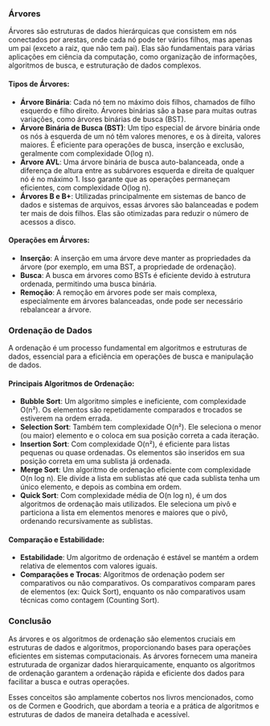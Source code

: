 ### Árvores
Árvores são estruturas de dados hierárquicas que consistem em nós conectados por arestas, onde cada nó pode ter vários filhos, mas apenas um pai (exceto a raiz, que não tem pai). Elas são fundamentais para várias aplicações em ciência da computação, como organização de informações, algoritmos de busca, e estruturação de dados complexos.

#### Tipos de Árvores:
- **Árvore Binária**: Cada nó tem no máximo dois filhos, chamados de filho esquerdo e filho direito. Árvores binárias são a base para muitas outras variações, como árvores binárias de busca (BST).
- **Árvore Binária de Busca (BST)**: Um tipo especial de árvore binária onde os nós à esquerda de um nó têm valores menores, e os à direita, valores maiores. É eficiente para operações de busca, inserção e exclusão, geralmente com complexidade O(log n).
- **Árvore AVL**: Uma árvore binária de busca auto-balanceada, onde a diferença de altura entre as subárvores esquerda e direita de qualquer nó é no máximo 1. Isso garante que as operações permaneçam eficientes, com complexidade O(log n).
- **Árvores B e B+**: Utilizadas principalmente em sistemas de banco de dados e sistemas de arquivos, essas árvores são balanceadas e podem ter mais de dois filhos. Elas são otimizadas para reduzir o número de acessos a disco.

#### Operações em Árvores:
- **Inserção**: A inserção em uma árvore deve manter as propriedades da árvore (por exemplo, em uma BST, a propriedade de ordenação).
- **Busca**: A busca em árvores como BSTs é eficiente devido à estrutura ordenada, permitindo uma busca binária.
- **Remoção**: A remoção em árvores pode ser mais complexa, especialmente em árvores balanceadas, onde pode ser necessário rebalancear a árvore.

### Ordenação de Dados
A ordenação é um processo fundamental em algoritmos e estruturas de dados, essencial para a eficiência em operações de busca e manipulação de dados.

#### Principais Algoritmos de Ordenação:
- **Bubble Sort**: Um algoritmo simples e ineficiente, com complexidade O(n²). Os elementos são repetidamente comparados e trocados se estiverem na ordem errada.
- **Selection Sort**: Também tem complexidade O(n²). Ele seleciona o menor (ou maior) elemento e o coloca em sua posição correta a cada iteração.
- **Insertion Sort**: Com complexidade O(n²), é eficiente para listas pequenas ou quase ordenadas. Os elementos são inseridos em sua posição correta em uma sublista já ordenada.
- **Merge Sort**: Um algoritmo de ordenação eficiente com complexidade O(n log n). Ele divide a lista em sublistas até que cada sublista tenha um único elemento, e depois as combina em ordem.
- **Quick Sort**: Com complexidade média de O(n log n), é um dos algoritmos de ordenação mais utilizados. Ele seleciona um pivô e particiona a lista em elementos menores e maiores que o pivô, ordenando recursivamente as sublistas.

#### Comparação e Estabilidade:
- **Estabilidade**: Um algoritmo de ordenação é estável se mantém a ordem relativa de elementos com valores iguais.
- **Comparações e Trocas**: Algoritmos de ordenação podem ser comparativos ou não comparativos. Os comparativos comparam pares de elementos (ex: Quick Sort), enquanto os não comparativos usam técnicas como contagem (Counting Sort).

### Conclusão
As árvores e os algoritmos de ordenação são elementos cruciais em estruturas de dados e algoritmos, proporcionando bases para operações eficientes em sistemas computacionais. As árvores fornecem uma maneira estruturada de organizar dados hierarquicamente, enquanto os algoritmos de ordenação garantem a ordenação rápida e eficiente dos dados para facilitar a busca e outras operações.

Esses conceitos são amplamente cobertos nos livros mencionados, como os de Cormen e Goodrich, que abordam a teoria e a prática de algoritmos e estruturas de dados de maneira detalhada e acessível.